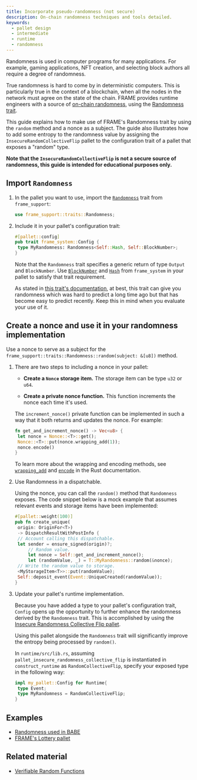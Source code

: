 ```yaml
---
title: Incorporate pseudo-randomness (not secure)
description: On-chain randomness techniques and tools detailed.
keywords:
  - pallet design
  - intermediate
  - runtime
  - randomness
---
```


Randomness is used in computer programs for many applications. For example, gaming applications, NFT creation, and selecting block authors all require a degree of randomness.

True randomness is hard to come by in deterministic computers.
This is particularly true in the context of a blockchain, when all the nodes in the network must agree on the state of the chain.
FRAME provides runtime engineers with a source of [on-chain randomness](/build/randomness/), using the [Randomness trait](https://paritytech.github.io/substrate/master/frame_support/traits/trait.Randomness.html).

This guide explains how to make use of FRAME's Randomness trait by using the `random` method and a nonce as a subject.
The guide also illustrates how to add some entropy to the randomness value by assigning the `InsecureRandomCollectiveFlip` pallet to the configuration trait of a pallet that exposes a "random" type.

**Note that the `InsecureRandomCollectiveFlip` is not a secure source of randomness, this guide is intended for educational purposes only.**

## Import `Randomness`

1. In the pallet you want to use, import the [`Randomness`](https://paritytech.github.io/substrate/master/frame_support/traits/trait.Randomness.html) trait from `frame_support`:

   ```rust
   use frame_support::traits::Randomness;
   ```

1. Include it in your pallet's configuration trait:

   ```rust
   #[pallet::config]
   pub trait frame_system::Config {
   	type MyRandomness: Randomness<Self::Hash, Self::BlockNumber>;
   }
   ```

   Note that the `Randomness` trait specifies a generic return of type `Output` and `BlockNumber`.
   Use [`BlockNumber`](https://paritytech.github.io/substrate/master/frame_system/pallet/trait.Config.html#associatedtype.BlockNumber)
   and [`Hash`](https://paritytech.github.io/substrate/master/frame_system/pallet/trait.Config.html#associatedtype.Hash) from `frame_system` in your pallet to satisfy that trait requirement.

   As stated in [this trait's documentation](https://paritytech.github.io/substrate/master/frame_support/traits/trait.Randomness.html), at best, this trait can give you randomness which was hard to predict a long time ago but that has become easy to predict recently.
   Keep this in mind when you evaluate your use of it.

## Create a nonce and use it in your randomness implementation

Use a nonce to serve as a subject for the `frame_support::traits::Randomness::random(subject: &[u8])` method.

1. There are two steps to including a nonce in your pallet:

   - **Create a `Nonce` storage item.** The storage item can be type `u32` or `u64`.

   - **Create a private nonce function.** This function increments the nonce each time it's used.

   The `increment_nonce()` private function can be implemented in such a way that it both returns and updates the nonce.
   For example:

   ```rust
   fn get_and_increment_nonce() -> Vec<u8> {
   	let nonce = Nonce::<T>::get();
   	Nonce::<T>::put(nonce.wrapping_add(1));
   	nonce.encode()
   }
   ```

   To learn more about the wrapping and encoding methods, see [`wrapping_add`](https://doc.rust-lang.org/std/intrinsics/fn.wrapping_add.html) and [`encode`](https://paritytech.github.io/substrate/master/frame_support/dispatch/trait.Encode.html#method.encode) in the Rust documentation.

1. Use Randomness in a dispatchable.

   Using the nonce, you can call the `random()` method that `Randomness` exposes.
   The code snippet below is a mock example that assumes relevant events and storage items have been implemented:

   ```rust
   #[pallet::weight(100)]
   pub fn create_unique(
   	origin: OriginFor<T>)
   	-> DispatchResultWithPostInfo {
   	// Account calling this dispatchable.
   	let sender = ensure_signed(origin)?;
   		// Random value.
   		let nonce = Self::get_and_increment_nonce();
   		let (randomValue, _) = T::MyRandomness::random(&nonce);
   	// Write the random value to storage.
   	<MyStorageItem<T>>::put(randomValue);
   	Self::deposit_event(Event::UniqueCreated(randomValue));
   }
   ```

1. Update your pallet's runtime implementation.

   Because you have added a type to your pallet's configuration trait, `Config` opens up the opportunity to further enhance the randomness derived by the `Randomness` trait.
   This is accomplished by using the [Insecure Randomness Collective Flip pallet](https://paritytech.github.io/substrate/master/pallet_insecure_randomness_collective_flip/index.html).

   Using this pallet alongside the `Randomness` trait will significantly improve the entropy being processed by `random()`.

   In `runtime/src/lib.rs`, assuming `pallet_insecure_randomness_collective_flip` is instantiated in `construct_runtime` as `RandomCollectiveFlip`, specify your exposed type in the following way:

   ```rust
   impl my_pallet::Config for Runtime{
   	type Event;
   	type MyRandomness = RandomCollectiveFlip;
   }
   ```

## Examples

- [Randomness used in BABE](https://github.com/paritytech/substrate/blob/master/frame/babe/src/randomness.rs)
- [FRAME's Lottery pallet](https://github.com/paritytech/substrate/blob/master/frame/lottery/src/lib.rs#L471)

## Related material

- [Verifiable Random Functions](https://en.wikipedia.org/wiki/Verifiable_random_function)
